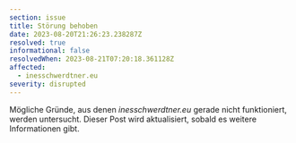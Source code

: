 ```yaml
---
section: issue
title: Störung behoben
date: 2023-08-20T21:26:23.238287Z
resolved: true
informational: false
resolvedWhen: 2023-08-21T07:20:18.361128Z
affected:
  - inesschwerdtner.eu
severity: disrupted
---
```

Mögliche Gründe, aus denen *inesschwerdtner.eu* gerade nicht funktioniert, werden untersucht. Dieser Post wird aktualisiert, sobald es weitere Informationen gibt.

        